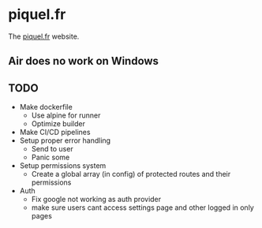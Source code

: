 # piquel.fr

The [piquel.fr](https://piquel.fr) website.

## Air does no work on Windows

## TODO

- Make dockerfile
  - Use alpine for runner
  - Optimize builder
- Make CI/CD pipelines
- Setup proper error handling
  - Send to user
  - Panic some
- Setup permissions system
  - Create a global array (in config) of protected routes and their permissions
- Auth
  - Fix google not working as auth provider
  - make sure users cant access settings page and other logged in only pages
